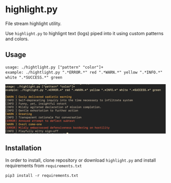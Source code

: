 # highlight.py

File stream highlight utility.

Use `highlight.py` to highlignt text (logs) piped into it using custom patterns and colors.

##  Usage

```
usage: ./hightlight.py ["pattern" "color"]+
example: ./hightlight.py ".*ERROR.*" red ".*WARN.*" yellow ".*INFO.*" white ".*SUCCESS.*" green
```

![Usage screenshot](usage.png)

## Installation

In order to install, clone repository or download `highlight.py` and install requirements from `requirements.txt`

```
pip3 install -r requirements.txt
```


